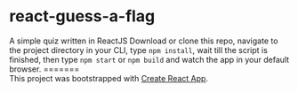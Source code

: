 
# react-guess-a-flag
A simple quiz written in ReactJS
Download or clone this repo, navigate to the project directory in your CLI, type `npm install`, wait till the script is finished, then type `npm start` or `npm build` and watch the app in your default browser.
=======<br>
This project was bootstrapped with [Create React App](https://github.com/facebook/create-react-app).
